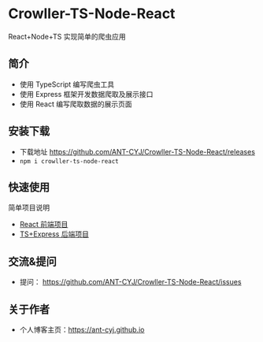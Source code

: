 <!--
 * @Author: Neo
 * @Date: 2021-05-29 21:28:46
 * @LastEditors: Neo
 * @LastEditTime: 2021-06-05 14:11:32
 * @Description: file content
-->

# Crowller-TS-Node-React

React+Node+TS 实现简单的爬虫应用

## 简介

- 使用 TypeScript 编写爬虫工具
- 使用 Express 框架开发数据爬取及展示接口
- 使用 React 编写爬取数据的展示页面

## 安装下载

- 下载地址 https://github.com/ANT-CYJ/Crowller-TS-Node-React/releases
- `npm i crowller-ts-node-react`

## 快速使用

简单项目说明

- [React 前端项目](./src/frontend-project)
- [TS+Express 后端项目](./src/backend-project)

## 交流&提问

- 提问： https://github.com/ANT-CYJ/Crowller-TS-Node-React/issues

## 关于作者

- 个人博客主页：https://ant-cyj.github.io
